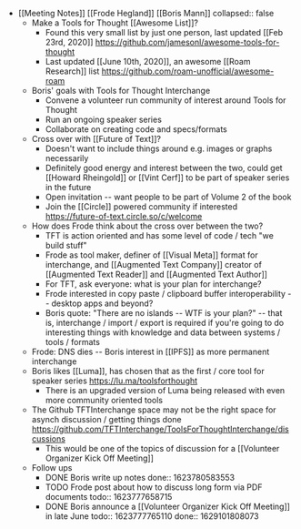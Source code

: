 - [[Meeting Notes]] [[Frode Hegland]] [[Boris Mann]]
  collapsed:: false
	- Make a Tools for Thought [[Awesome List]]?
		- Found this very small list by just one person, last updated [[Feb 23rd, 2020]] https://github.com/jamesonl/awesome-tools-for-thought
		- Last updated [[June 10th, 2020]], an awesome [[Roam Research]] list https://github.com/roam-unofficial/awesome-roam
	- Boris' goals with Tools for Thought Interchange
		- Convene a volunteer run community of interest around Tools for Thought
		- Run an ongoing speaker series
		- Collaborate on creating code and specs/formats
	- Cross over with [[Future of Text]]?
		- Doesn't want to include things around e.g. images or graphs necessarily
		- Definitely good energy and interest between the two, could get [[Howard Rheingold]] or [[Vint Cerf]] to be part of speaker series in the future
		- Open invitation -- want people to be part of Volume 2 of the book
		- Join the [[Circle]] powered community if interested https://future-of-text.circle.so/c/welcome
	- How does Frode think about the cross over between the two?
		- TFT is action oriented and has some level of code / tech "we build stuff"
		- Frode as tool maker, definer of [[Visual Meta]] format for interchange, and [[Augmented Text Company]] creator of [[Augmented Text Reader]] and [[Augmented Text Author]]
		- For TFT, ask everyone: what is your plan for interchange?
		- Frode interested in copy paste / clipboard buffer interoperability -- desktop apps and beyond?
		- Boris quote: "There are no islands -- WTF is your plan?" -- that is, interchange / import / export is required if you're going to do interesting things with knowledge and data between systems / tools / formats
	- Frode: DNS dies -- Boris interest in [[IPFS]] as more permanent interchange
	- Boris likes [[Luma]], has chosen that as the first / core tool for speaker series https://lu.ma/toolsforthought
		- There is an upgraded version of Luma being released with even more community oriented tools
	- The Github TFTInterchange space may not be the right space for asynch discussion / getting things done https://github.com/TFTInterchange/ToolsForThoughtInterchange/discussions
		- This would be one of the topics of discussion for a [[Volunteer Organizer Kick Off Meeting]]
	- Follow ups
		- DONE Boris write up notes
		  done:: 1623780583553
		- TODO Frode post about how to discuss long form via PDF documents
		  todo:: 1623777658715
		- DONE Boris announce a [[Volunteer Organizer Kick Off Meeting]] in late June
		  todo:: 1623777765110
		  done:: 1629101808073